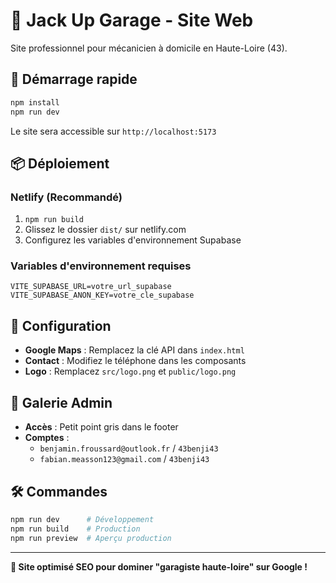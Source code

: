 # 🚗 Jack Up Garage - Site Web

Site professionnel pour mécanicien à domicile en Haute-Loire (43).

## 🚀 Démarrage rapide

```bash
npm install
npm run dev
```

Le site sera accessible sur `http://localhost:5173`

## 📦 Déploiement

### Netlify (Recommandé)
1. `npm run build`
2. Glissez le dossier `dist/` sur netlify.com
3. Configurez les variables d'environnement Supabase

### Variables d'environnement requises
```
VITE_SUPABASE_URL=votre_url_supabase
VITE_SUPABASE_ANON_KEY=votre_cle_supabase
```

## 🔧 Configuration

- **Google Maps** : Remplacez la clé API dans `index.html`
- **Contact** : Modifiez le téléphone dans les composants
- **Logo** : Remplacez `src/logo.png` et `public/logo.png`

## 📸 Galerie Admin

- **Accès** : Petit point gris dans le footer
- **Comptes** : 
  - `benjamin.froussard@outlook.fr` / `43benji43`
  - `fabian.measson123@gmail.com` / `43benji43`

## 🛠️ Commandes

```bash
npm run dev      # Développement
npm run build    # Production
npm run preview  # Aperçu production
```

---

**🎯 Site optimisé SEO pour dominer "garagiste haute-loire" sur Google !**